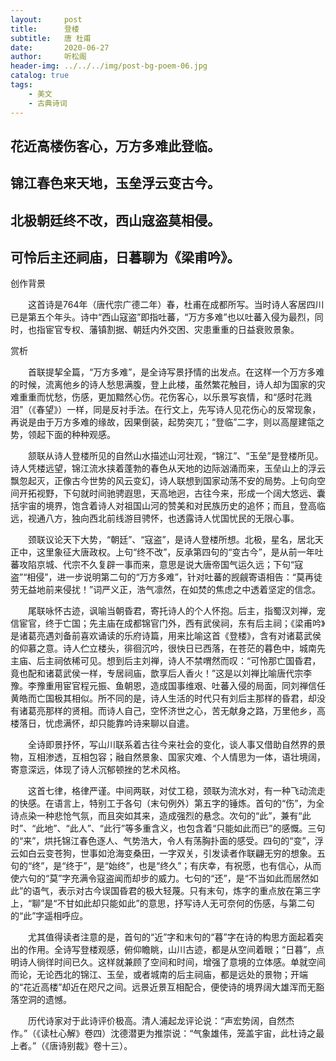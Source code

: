 ```yaml
---
layout:     post
title:      登楼
subtitle:   唐 杜甫
date:       2020-06-27
author:     听松阁
header-img: ../../../img/post-bg-poem-06.jpg
catalog: true
tags:
    - 美文
    - 古典诗词
---
```


## 花近高楼伤客心，万方多难此登临。

## 锦江春色来天地，玉垒浮云变古今。

## 北极朝廷终不改，西山寇盗莫相侵。

## 可怜后主还祠庙，日暮聊为《梁甫吟》。





创作背景

　　这首诗是764年（唐代宗广德二年）春，杜甫在成都所写。当时诗人客居四川已是第五个年头。诗中“西山寇盗”即指吐蕃，“万方多难”也以吐蕃入侵为最烈，同时，也指宦官专权、藩镇割据、朝廷内外交困、灾患重重的日益衰败景象。







赏析



　　首联提挈全篇，“万方多难”，是全诗写景抒情的出发点。在这样一个万方多难的时候，流离他乡的诗人愁思满腹，登上此楼，虽然繁花触目，诗人却为国家的灾难重重而忧愁，伤感，更加黯然心伤。花伤客心，以乐景写哀情，和“感时花溅泪”（《春望》）一样，同是反衬手法。在行文上，先写诗人见花伤心的反常现象，再说是由于万方多难的缘故，因果倒装，起势突兀；“登临”二字，则以高屋建瓴之势，领起下面的种种观感。



　　颔联从诗人登楼所见的自然山水描述山河壮观，“锦江”、“玉垒”是登楼所见。诗人凭楼远望，锦江流水挟着蓬勃的春色从天地的边际汹涌而来，玉垒山上的浮云飘忽起灭，正像古今世势的风云变幻，诗人联想到国家动荡不安的局势。上句向空间开拓视野，下句就时间驰骋遐思，天高地迥，古往今来，形成一个阔大悠远、囊括宇宙的境界，饱含着诗人对祖国山河的赞美和对民族历史的追怀；而且，登高临远，视通八方，独向西北前线游目骋怀，也透露诗人忧国忧民的无限心事。



　　颈联议论天下大势，“朝廷”、“寇盗”，是诗人登楼所想。北极，星名，居北天正中，这里象征大唐政权。上句“终不改”，反承第四句的“变古今”，是从前一年吐蕃攻陷京城、代宗不久复辟一事而来，意思是说大唐帝国气运久远；下句“寇盗”“相侵”，进一步说明第二句的“万方多难”，针对吐蕃的觊觎寄语相告：“莫再徒劳无益地前来侵扰！”词严义正，浩气凛然，在如焚的焦虑之中透着坚定的信念。



　　尾联咏怀古迹，讽喻当朝昏君，寄托诗人的个人怀抱。后主，指蜀汉刘禅，宠信宦官，终于亡国；先主庙在成都锦官门外，西有武侯祠，东有后主祠；《梁甫吟》是诸葛亮遇刘备前喜欢诵读的乐府诗篇，用来比喻这首《登楼》，含有对诸葛武侯的仰慕之意。诗人伫立楼头，徘徊沉吟，很快日已西落，在苍茫的暮色中，城南先主庙、后主祠依稀可见。想到后主刘禅，诗人不禁喟然而叹：“可怜那亡国昏君，竟也配和诸葛武侯一样，专居祠庙，歆享后人香火！”这是以刘禅比喻唐代宗李豫。李豫重用宦官程元振、鱼朝恩，造成国事维艰、吐蕃入侵的局面，同刘禅信任黄皓而亡国极其相似。所不同的是，诗人生活的时代只有刘后主那样的昏君，却没有诸葛亮那样的贤相。而诗人自己，空怀济世之心，苦无献身之路，万里他乡，高楼落日，忧虑满怀，却只能靠吟诗来聊以自遣。



　　全诗即景抒怀，写山川联系着古往今来社会的变化，谈人事又借助自然界的景物，互相渗透，互相包容；融自然景象、国家灾难、个人情思为一体，语壮境阔，寄意深远，体现了诗人沉郁顿挫的艺术风格。



　　这首七律，格律严谨。中间两联，对仗工稳，颈联为流水对，有一种飞动流走的快感。在语言上，特别工于各句（末句例外）第五字的锤炼。首句的“伤”，为全诗点染一种悲怆气氛，而且突如其来，造成强烈的悬念。次句的“此”，兼有“此时”、“此地”、“此人”、“此行”等多重含义，也包含着“只能如此而已”的感慨。三句的“来”，烘托锦江春色逐人、气势浩大，令人有荡胸扑面的感受。四句的“变”，浮云如白云变苍狗，世事如沧海变桑田，一字双关，引发读者作联翩无穷的想象。五句的“终”，是“终于”，是“始终”，也是“终久”；有庆幸，有祝愿，也有信心，从而使六句的“莫”字充满令寇盗闻而却步的威力。七句的“还”，是“不当如此而居然如此”的语气，表示对古今误国昏君的极大轻蔑。只有末句，炼字的重点放在第三字上，“聊”是“不甘如此却只能如此”的意思，抒写诗人无可奈何的伤感，与第二句的“此”字遥相呼应。



　　尤其值得读者注意的是，首句的“近”字和末句的“暮”字在诗的构思方面起着突出的作用。全诗写登楼观感，俯仰瞻眺，山川古迹，都是从空间着眼；“日暮”，点明诗人徜徉时间已久。这样就兼顾了空间和时间，增强了意境的立体感。单就空间而论，无论西北的锦江、玉垒，或者城南的后主祠庙，都是远处的景物；开端的“花近高楼”却近在咫尺之间。远景近景互相配合，便使诗的境界阔大雄浑而无豁落空洞的遗憾。



　　历代诗家对于此诗评价极高。清人浦起龙评论说：“声宏势阔，自然杰作。”（《读杜心解》卷四）沈德潜更为推崇说：“气象雄伟，笼盖宇宙，此杜诗之最上者。”（《唐诗别裁》卷十三）。
